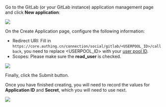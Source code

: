 <IntegrationDetailCard title="Create an application in GitLab (or your GitLab instance)">

Go to the GitLab (or your GitLab instance) application management page and click **New application**:

![](https://cdn.authing.cn/img/20210407155621.png)

On the Create Application page, configure the following information:

- Redirect URI: Fill in `https://core.authing.cn/connection/social/gitlab/<USERPOOL_ID>/callback`, you need to replace <USERPOOL_ID> with your [user pool ID](/en/guides/faqs/get-userpool-id-and-secret.md). 
- Scopes: Please make sure the **read_user** is checked.

![](https://cdn.authing.cn/img/20210407155748.png)

Finally, click the Submit button.

Once you have finished creating, you will need to record the values for **Application ID** and **Secret**, which you will need to use next.

![](https://cdn.authing.cn/img/20210407160341.png)

</IntegrationDetailCard>
